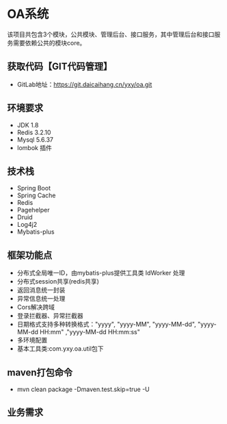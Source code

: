 # OA系统 #
该项目共包含3个模块，公共模块、管理后台、接口服务，其中管理后台和接口服务需要依赖公共的模块core。

<a name="获取代码"></a>
## 获取代码【GIT代码管理】
+ GitLab地址：https://git.daicaihang.cn/yxy/oa.git
 

## 环境要求 ##

+ JDK 1.8
+ Redis 3.2.10
+ Mysql 5.6.37
+ lombok 插件


## 技术栈 ##

+ Spring Boot
+ Spring Cache
+ Redis 
+ Pagehelper
+ Druid
+ Log4j2
+ Mybatis-plus

## 框架功能点 ##

+ 分布式全局唯一ID，由mybatis-plus提供工具类 IdWorker 处理
+ 分布式session共享(redis共享)
+ 返回消息统一封装
+ 异常信息统一处理
+ Cors解决跨域
+ 登录拦截器、异常拦截器
+ 日期格式支持多种转换格式："yyyy", "yyyy-MM", "yyyy-MM-dd",  "yyyy-MM-dd HH:mm" ,"yyyy-MM-dd HH:mm:ss"
+ 多环境配置
+ 基本工具类:com.yxy.oa.util包下
   
## maven打包命令 ##

+ mvn clean package -Dmaven.test.skip=true  -U
 
## 业务需求 ##

 

 











